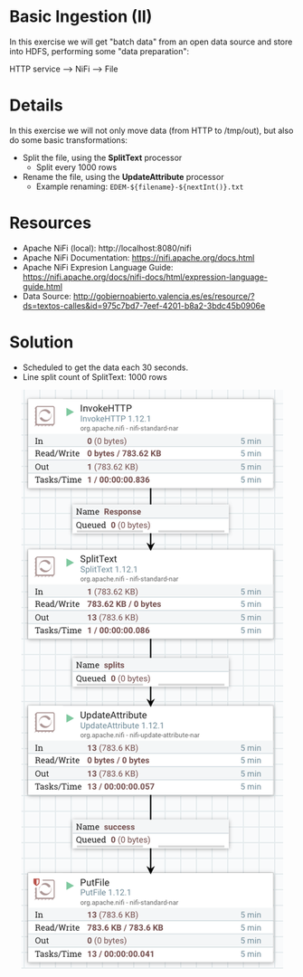 # Basic Ingestion (II)

In this exercise we will get "batch data" from an open data source and store into HDFS, performing some "data preparation":

HTTP service --> NiFi --> File

# Details

In this exercise we will not only move data (from HTTP to /tmp/out), but also do some basic transformations:

* Split the file, using the **SplitText** processor
  * Split every 1000 rows
* Rename the file, using the **UpdateAttribute** processor
  * Example renaming: `EDEM-${filename}-${nextInt()}.txt`


# Resources

* Apache NiFi (local): http://localhost:8080/nifi
* Apache NiFi Documentation: https://nifi.apache.org/docs.html
* Apache NiFi Expresion Language Guide: https://nifi.apache.org/docs/nifi-docs/html/expression-language-guide.html 
* Data Source: http://gobiernoabierto.valencia.es/es/resource/?ds=textos-calles&id=975c7bd7-7eef-4201-b8a2-3bdc45b0906e

# Solution

- Scheduled to get the data each 30 seconds.
- Line split count of SplitText: 1000 rows

<p align="center">
  <img src="Solution3.png" />
</p>
